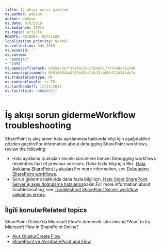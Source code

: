 ```yaml
---
title: İş akışı sorun giderme
ms.author: pebaum
author: pebaum
ms.date: 8/6/2019
ms.audience: ITPro
ms.topic: article
ROBOTS: NOINDEX, NOFOLLOW
localization_priority: Normal
ms.collection: Adm_O365
ms.assetid: ''
ms.custom:
- "9000147"
- "2492"
ms.openlocfilehash: bda58c3e7f186fec2057258ed17747690c7a3248
ms.sourcegitcommit: 0f0186044a3597e42ad14c32ca58e7224344dcfa
ms.translationtype: MT
ms.contentlocale: tr-TR
ms.lasthandoff: 12/15/2019
ms.locfileid: "40049321"
---
```

# <a name="workflow-troubleshooting"></a><span data-ttu-id="4a9e8-102">İş akışı sorun giderme</span><span class="sxs-lookup"><span data-stu-id="4a9e8-102">Workflow troubleshooting</span></span>

<span data-ttu-id="4a9e8-103">SharePoint iş akışlarının hata ayıklanması hakkında bilgi için aşağıdakileri gözden geçirin:</span><span class="sxs-lookup"><span data-stu-id="4a9e8-103">For information about debugging SharePoint workflows, review the following:</span></span>
- <span data-ttu-id="4a9e8-104">Hata ayıklama iş akışları önceki sürümlere benzer.</span><span class="sxs-lookup"><span data-stu-id="4a9e8-104">Debugging workflows resembles that of previous versions.</span></span>  <span data-ttu-id="4a9e8-105">Daha fazla bilgi için Bkz. [Hata Ayıklama SharePoint iş akışları.](https://docs.microsoft.com/sharepoint/dev/general-development/debugging-sharepoint-server-workflows)</span><span class="sxs-lookup"><span data-stu-id="4a9e8-105">For more information, see [Debugging SharePoint workflows](https://docs.microsoft.com/sharepoint/dev/general-development/debugging-sharepoint-server-workflows).</span></span>
- <span data-ttu-id="4a9e8-106">Sorun giderme hakkında daha fazla bilgi için, [Hata Gider SharePoint Server iş akışı doğrulama hatalarına](https://docs.microsoft.com/sharepoint/dev/general-development/troubleshooting-sharepoint-server-workflow-validation-errors-in-visio)bakın.</span><span class="sxs-lookup"><span data-stu-id="4a9e8-106">For more information about troubleshooting, see [Troubleshoot SharePoint Server workflow validation errors](https://docs.microsoft.com/sharepoint/dev/general-development/troubleshooting-sharepoint-server-workflow-validation-errors-in-visio).</span></span>
 

## <a name="related-topics"></a><span data-ttu-id="4a9e8-107">İlgili konular</span><span class="sxs-lookup"><span data-stu-id="4a9e8-107">Related topics</span></span>
<span data-ttu-id="4a9e8-108">SharePoint Online'da Microsoft Flow'u denemek ister misiniz?</span><span class="sxs-lookup"><span data-stu-id="4a9e8-108">Want to try Microsoft Flow in SharePoint Online?</span></span>
- [<span data-ttu-id="4a9e8-109">Akış Oluştur</span><span class="sxs-lookup"><span data-stu-id="4a9e8-109">Create Flow</span></span>](https://support.office.com/article/Create-a-flow-for-a-list-or-library-in-SharePoint-Online-or-OneDrive-for-Business-a9c3e03b-0654-46af-a254-20252e580d01) 
- [<span data-ttu-id="4a9e8-110">SharePoint ve Akış</span><span class="sxs-lookup"><span data-stu-id="4a9e8-110">SharePoint and Flow</span></span>](https://flow.microsoft.com/blog/sharepoint-and-flow/) 



